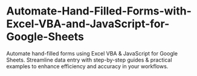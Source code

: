 # Automate-Hand-Filled-Forms-with-Excel-VBA-and-JavaScript-for-Google-Sheets
Automate hand-filled forms using Excel VBA &amp; JavaScript for Google Sheets. Streamline data entry with step-by-step guides &amp; practical examples to enhance efficiency and accuracy in your workflows.
